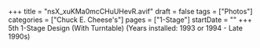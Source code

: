+++
title = "nsX_xuKMa0mcCHuUHevR.avif"
draft = false
tags = ["Photos"]
categories = ["Chuck E. Cheese's"]
pages = ["1-Stage"]
startDate = ""
+++
5th 1-Stage Design (With Turntable) (Years installed: 1993 or 1994 - Late 1990s)
